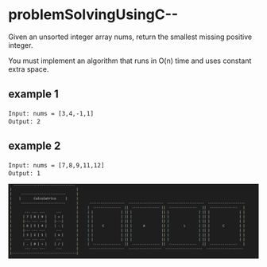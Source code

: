 # problemSolvingUsingC--
Given an unsorted integer array nums, return the smallest missing positive integer.

You must implement an algorithm that runs in O(n) time and uses constant extra space.
## example 1
    Input: nums = [3,4,-1,1]
    Output: 2
    
## example 2    
    Input: nums = [7,8,9,11,12]
    Output: 1
<img src="https://github.com/ET-TOUNANI/problemSolvingUsingC--/blob/main/S.png">
